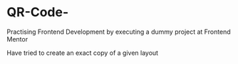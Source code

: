 # QR-Code-
Practising Frontend Development by executing a dummy project at Frontend Mentor

Have tried to create an exact copy of a given layout
